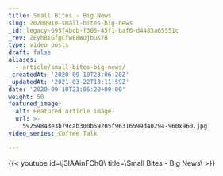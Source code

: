 ```yaml
---
title: Small Bites - Big News
slug: 20200910-small-bites-big-news
_id: legacy-695f4bcb-f305-45f1-baf6-d4483a65551c
_rev: ZEyhBiGfgCfwE8WOjbuK7B
type: video_posts
draft: false
aliases:
  - article/small-bites-big-news/
_createdAt: '2020-09-10T23:06:20Z'
_updatedAt: '2021-03-22T13:11:59Z'
date: '2020-09-10T23:06:20+00:00'
weight: 50
featured_image:
  alt: Featured article image
  url: >-
    59259843e3b79cab300b59205f96316599d40294-960x960.jpg
video_series: Coffee Talk

---
```

{{< youtube id=\j3lAAinFChQ\ title=\Small Bites - Big News\ >}}